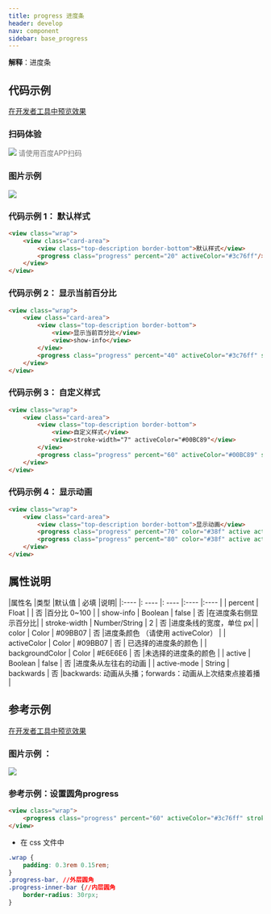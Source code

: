 ```yaml
---
title: progress 进度条
header: develop
nav: component
sidebar: base_progress
---
```



**解释**：进度条



## 代码示例

<a href="swanide://fragment/4a88dbad1fa7f30fa888793faae31e511576151886896" title="在开发者工具中预览效果" target="_self">在开发者工具中预览效果</a>

### 扫码体验

<div class='scan-code-container'>
    <img src="https://b.bdstatic.com/miniapp/assets/images/doc_demo/progress.png" class="demo-qrcode-image" />
    <font color=#777 12px>请使用百度APP扫码</font>
</div>



###  图片示例 

<div class="m-doc-custom-examples">
    <div class="m-doc-custom-examples-correct">
        <img src="https://b.bdstatic.com/miniapp/images/progress.jpeg">
    </div>
    <div class="m-doc-custom-examples-correct">
        <img src=" ">
    </div>
    <div class="m-doc-custom-examples-correct">
        <img src=" ">
    </div>     
</div>

### 代码示例 1： 默认样式 



 

```html
<view class="wrap">
    <view class="card-area">
        <view class="top-description border-bottom">默认样式</view>
        <progress class="progress" percent="20" activeColor="#3c76ff"/>
    </view>
</view>
```

###  代码示例 2： 显示当前百分比 



 

```html
<view class="wrap">
    <view class="card-area">
        <view class="top-description border-bottom">
            <view>显示当前百分比</view>
            <view>show-info</view>
        </view>
        <progress class="progress" percent="40" activeColor="#3c76ff" show-info active />
    </view>
</view>
```

### 代码示例 3： 自定义样式

 

```html
<view class="wrap">
    <view class="card-area">
        <view class="top-description border-bottom">
            <view>自定义样式</view>
            <view>stroke-width="7" activeColor="#00BC89"</view>
        </view>
        <progress class="progress" percent="60" activeColor="#00BC89" stroke-width="7" active />
    </view>
</view>
```

### 代码示例 4： 显示动画



 

```html
<view class="wrap">
    <view class="card-area">
        <view class="top-description border-bottom">显示动画</view>
        <progress class="progress" percent="70" color="#38f" active active-mode='backwards'/>
        <progress class="progress" percent="80" color="#38f" active active-mode='forwards'/>
    </view>
</view>
```

##  属性说明 

|属性名 |类型  |默认值  | 必填 |说明|
|:---- |: ---- |: ---- |:---- |:---- |
| percent | Float  | | 否 |百分比 0~100 |
| show-info | Boolean  | false  | 否 |在进度条右侧显示百分比|
| stroke-width | Number/String | 2 | 否 |进度条线的宽度，单位 px|
| color | Color  | #09BB07 | 否 |进度条颜色 （请使用 activeColor）	|
| activeColor | Color  | #09BB07 | 否 | 已选择的进度条的颜色	|
| backgroundColor |  Color | #E6E6E6 | 否 |未选择的进度条的颜色	|
| active | Boolean  | false  | 否 |进度条从左往右的动画	|
| active-mode | String  | backwards  | 否 |backwards: 动画从头播；forwards：动画从上次结束点接着播	|

## 参考示例

<a href="swanide://fragment/5b39c74d2356ad926786f66d9da753ce1573046087456" title="在开发者工具中预览效果" target="_self">在开发者工具中预览效果</a>

### 图片示例 ：

<div class="m-doc-custom-examples">
    <div class="m-doc-custom-examples-correct">
        <img src="https://b.bdstatic.com/miniapp/images/process.png">
    </div>
    <div class="m-doc-custom-examples-correct">
        <img src=" ">
    </div>
    <div class="m-doc-custom-examples-correct">
        <img src=" ">
    </div>     
</div>


### 参考示例：设置圆角progress 



 

```html
<view class="wrap">
    <progress class="progress" percent="60" activeColor="#3c76ff" stroke-width="10" active />
</view>
```

* 在 css 文件中

```css
.wrap {
    padding: 0.3rem 0.15rem;
}
.progress-bar, //外层圆角
.progress-inner-bar {//内层圆角
    border-radius: 30rpx;
}
```

